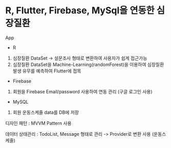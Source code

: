 # R, Flutter, Firebase, MySql을 연동한 심장질환 
App
 - R 
  1. 심장질환 DataSet -> 설문조사 형태로 변환하여 사용자가 쉽게 접근가능 
  2. 심장질환 DataSet을 Machine-Learning(randomForest)을 이용하여 심장질환 발생 유무를 예측하여 Flutter에 접목 
 - Firebase 
  1. 회원을 Firebase Email/password 사용하여 연동 관리 (구글 로그인 사용) 
 - MySQL
  1. 회원 운동스케줄 data를 DB에 저장
  
  디자인 패턴 : MVVM Pattern 사용 
  
  데이터 상태관리 : TodoList, Message 형태로 관리 -> Provider로 변환 사용 (운동스케줄)

